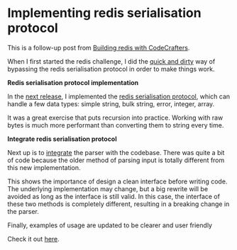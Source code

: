 # Implementing redis serialisation protocol

This is a follow-up post from [Building redis with CodeCrafters](https://www.yaphc.com/building-redis-with-codecrafters-challenge).

When I first started the redis challenge, I did the [quick and dirty](https://github.com/hanchiang/codecrafters-redis-rust/blob/0.0.1/src/request_response/client_input.rs) way of bypassing the redis serialisation protocol in order to make things work.

**Redis serialisation protocol implementation**

In the [next release](https://github.com/hanchiang/codecrafters-redis-rust/releases/tag/0.2.0), I implemented the [redis serialisation protocol](https://redis.io/docs/reference/protocol-spec/), which can handle a few data types: simple string, bulk string, error, integer, array.

It was a great exercise that puts recursion into practice. Working with raw bytes is much more performant than converting them to string every time.

**Integrate redis serialisation protocol**

Next up is to [integrate](https://github.com/hanchiang/codecrafters-redis-rust/releases/tag/0.3.0) the parser with the codebase. There was quite a bit of code because the older method of parsing input is totally different from this new implementation.

This shows the importance of design a clean interface before writing code. The underlying implementation may change, but a big rewrite will be avoided as long as the interface is still valid.
In this case, the interface of these two methods is completely different, resulting in a breaking change in the parser.

Finally, examples of usage are updated to be clearer and user friendly

Check it out [here](https://github.com/hanchiang/codecrafters-redis-rust).